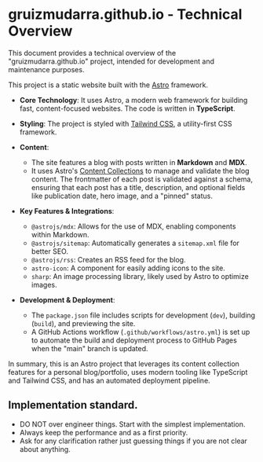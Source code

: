 # gruizmudarra.github.io - Technical Overview

This document provides a technical overview of the "gruizmudarra.github.io" project, intended for development and maintenance purposes.

This project is a static website built with the [Astro](https://astro.build/) framework.

*   **Core Technology**: It uses Astro, a modern web framework for building fast, content-focused websites. The code is written in **TypeScript**.

*   **Styling**: The project is styled with [Tailwind CSS](https://tailwindcss.com/), a utility-first CSS framework.

*   **Content**:
    *   The site features a blog with posts written in **Markdown** and **MDX**.
    *   It uses Astro's [Content Collections](https://docs.astro.build/en/guides/content-collections/) to manage and validate the blog content. The frontmatter of each post is validated against a schema, ensuring that each post has a title, description, and optional fields like publication date, hero image, and a "pinned" status.

*   **Key Features & Integrations**:
    *   `@astrojs/mdx`: Allows for the use of MDX, enabling components within Markdown.
    *   `@astrojs/sitemap`: Automatically generates a `sitemap.xml` file for better SEO.
    *   `@astrojs/rss`: Creates an RSS feed for the blog.
    *   `astro-icon`: A component for easily adding icons to the site.
    *   `sharp`: An image processing library, likely used by Astro to optimize images.

*   **Development & Deployment**:
    *   The `package.json` file includes scripts for development (`dev`), building (`build`), and previewing the site.
    *   A GitHub Actions workflow (`.github/workflows/astro.yml`) is set up to automate the build and deployment process to GitHub Pages when the "main" branch is updated.

In summary, this is an Astro project that leverages its content collection features for a personal blog/portfolio, uses modern tooling like TypeScript and Tailwind CSS, and has an automated deployment pipeline.

## Implementation standard.

- DO NOT over engineer things. Start with the simplest implementation.
- Always keep the performance and as a first priority.
- Ask for any clarification rather just guessing things if you are not clear about anything.
